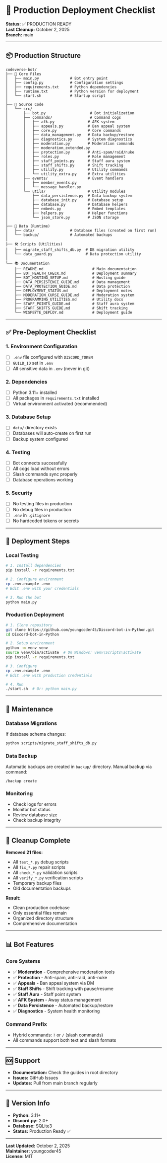 # 🚀 Production Deployment Checklist

**Status:** ✅ PRODUCTION READY  
**Last Cleanup:** October 2, 2025  
**Branch:** main

---

## 📦 Production Structure

```
codeverse-bot/
├── 🎯 Core Files
│   ├── main.py              # Bot entry point
│   ├── config.py            # Configuration settings
│   ├── requirements.txt     # Python dependencies
│   ├── runtime.txt          # Python version for deployment
│   └── start.sh             # Startup script
│
├── 📁 Source Code
│   └── src/
│       ├── bot.py                    # Bot initialization
│       ├── commands/                 # Command cogs
│       │   ├── afk.py               # AFK system
│       │   ├── appeals.py           # Ban appeal system
│       │   ├── core.py              # Core commands
│       │   ├── data_management.py   # Data backup/restore
│       │   ├── diagnostics.py       # System diagnostics
│       │   ├── moderation.py        # Moderation commands
│       │   ├── moderation_extended.py
│       │   ├── protection.py        # Anti-spam/raid/nuke
│       │   ├── roles.py             # Role management
│       │   ├── staff_points.py      # Staff aura system
│       │   ├── staff_shifts.py      # Shift tracking
│       │   ├── utility.py           # Utility commands
│       │   └── utility_extra.py     # Extra utilities
│       ├── events/                  # Event handlers
│       │   ├── member_events.py
│       │   └── message_handler.py
│       └── utils/                   # Utility modules
│           ├── data_persistence.py  # Data backup system
│           ├── database_init.py     # Database setup
│           ├── database.py          # Database helpers
│           ├── embeds.py            # Embed templates
│           ├── helpers.py           # Helper functions
│           └── json_store.py        # JSON storage
│
├── 💾 Data (Runtime)
│   ├── data/                # Database files (created on first run)
│   └── backup/              # Automated backups
│
├── 🛠️ Scripts (Utilities)
│   ├── migrate_staff_shifts_db.py  # DB migration utility
│   └── data_guard.py               # Data protection utility
│
└── 📚 Documentation
    ├── README.md                      # Main documentation
    ├── BOT_HEALTH_CHECK.md            # Deployment summary
    ├── BOT_HOSTING_SETUP.md           # Hosting guide
    ├── DATA_PERSISTENCE_GUIDE.md      # Data management
    ├── DATA_PROTECTION_GUIDE.md       # Data protection
    ├── DEPLOYMENT_STATUS.md           # Deployment notes
    ├── MODERATION_CURSE_GUIDE.md      # Moderation system
    ├── PROGRAMMING_UTILITIES.md       # Utility docs
    ├── STAFF_POINTS_GUIDE.md          # Staff aura system
    ├── STAFF_SHIFTS_GUIDE.md          # Shift tracking
    └── WISPBYTE_DEPLOY.md             # Deployment guide
```

---

## ✅ Pre-Deployment Checklist

### 1. Environment Configuration
- [ ] `.env` file configured with `DISCORD_TOKEN`
- [ ] `GUILD_ID` set in `.env`
- [ ] All sensitive data in `.env` (never in git)

### 2. Dependencies
- [ ] Python 3.11+ installed
- [ ] All packages in `requirements.txt` installed
- [ ] Virtual environment activated (recommended)

### 3. Database Setup
- [ ] `data/` directory exists
- [ ] Databases will auto-create on first run
- [ ] Backup system configured

### 4. Testing
- [ ] Bot connects successfully
- [ ] All cogs load without errors
- [ ] Slash commands sync properly
- [ ] Database operations working

### 5. Security
- [ ] No testing files in production
- [ ] No debug files in production
- [ ] `.env` in `.gitignore`
- [ ] No hardcoded tokens or secrets

---

## 🚀 Deployment Steps

### Local Testing
```bash
# 1. Install dependencies
pip install -r requirements.txt

# 2. Configure environment
cp .env.example .env
# Edit .env with your credentials

# 3. Run the bot
python main.py
```

### Production Deployment
```bash
# 1. Clone repository
git clone https://github.com/youngcoder45/Discord-bot-in-Python.git
cd Discord-bot-in-Python

# 2. Setup environment
python -m venv venv
source venv/bin/activate  # On Windows: venv\Scripts\activate
pip install -r requirements.txt

# 3. Configure
cp .env.example .env
# Edit .env with production credentials

# 4. Run
./start.sh  # Or: python main.py
```

---

## 🔧 Maintenance

### Database Migrations
If database schema changes:
```bash
python scripts/migrate_staff_shifts_db.py
```

### Data Backup
Automatic backups are created in `backup/` directory.
Manual backup via command:
```
/backup create
```

### Monitoring
- Check logs for errors
- Monitor bot status
- Review database size
- Check backup integrity

---

## 🧹 Cleanup Complete

**Removed 21 files:**
- All `test_*.py` debug scripts
- All `fix_*.py` repair scripts
- All `check_*.py` validation scripts
- All `verify_*.py` verification scripts
- Temporary backup files
- Old documentation backups

**Result:**
- Clean production codebase
- Only essential files remain
- Organized directory structure
- Comprehensive documentation

---

## 📊 Bot Features

### Core Systems
- ✅ **Moderation** - Comprehensive moderation tools
- ✅ **Protection** - Anti-spam, anti-raid, anti-nuke
- ✅ **Appeals** - Ban appeal system via DM
- ✅ **Staff Shifts** - Shift tracking with pause/resume
- ✅ **Staff Aura** - Staff point system
- ✅ **AFK System** - Away status management
- ✅ **Data Persistence** - Automated backup/restore
- ✅ **Diagnostics** - System health monitoring

### Command Prefix
- Hybrid commands: `?` or `/` (slash commands)
- All commands support both text and slash formats

---

## 🆘 Support

- **Documentation:** Check the guides in root directory
- **Issues:** GitHub Issues
- **Updates:** Pull from main branch regularly

---

## 📝 Version Info

- **Python:** 3.11+
- **Discord.py:** 2.0+
- **Database:** SQLite3
- **Status:** Production Ready ✅

---

**Last Updated:** October 2, 2025  
**Maintainer:** youngcoder45  
**License:** MIT
